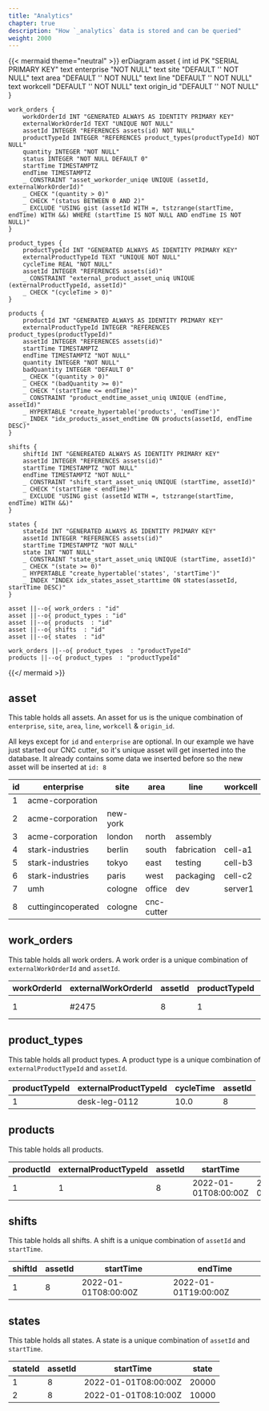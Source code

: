 ```yaml
---
title: "Analytics"
chapter: true
description: "How `_analytics` data is stored and can be queried"
weight: 2000
---
```



{{< mermaid theme="neutral" >}}
erDiagram
asset {
int id PK "SERIAL PRIMARY KEY"
text enterprise "NOT NULL"
text site "DEFAULT '' NOT NULL"
text area "DEFAULT '' NOT NULL"
text line "DEFAULT '' NOT NULL"
text workcell "DEFAULT '' NOT NULL"
text origin_id "DEFAULT '' NOT NULL"
}

    work_orders {
        workdOrderId INT "GENERATED ALWAYS AS IDENTITY PRIMARY KEY"
        externalWorkOrderId TEXT "UNIQUE NOT NULL"
        assetId INTEGER "REFERENCES assets(id) NOT NULL"
        productTypeId INTEGER "REFERENCES product_types(productTypeId) NOT NULL"
        quantity INTEGER "NOT NULL"
        status INTEGER "NOT NULL DEFAULT 0"
        startTime TIMESTAMPTZ
        endTime TIMESTAMPTZ
        _ CONSTRAINT "asset_workorder_uniqe UNIQUE (assetId, externalWorkOrderId)"
        _ CHECK "(quantity > 0)"
        _ CHECK "(status BETWEEN 0 AND 2)"
        _ EXCLUDE "USING gist (assetId WITH =, tstzrange(startTime, endTime) WITH &&) WHERE (startTime IS NOT NULL AND endTime IS NOT NULL)"
    }

    product_types {
        productTypeId INT "GENERATED ALWAYS AS IDENTITY PRIMARY KEY"
        externalProductTypeId TEXT "UNIQUE NOT NULL"
        cycleTime REAL "NOT NULL"
        assetId INTEGER "REFERENCES assets(id)"
        _ CONSTRAINT "external_product_asset_uniq UNIQUE (externalProductTypeId, assetId)"
        _ CHECK "(cycleTime > 0)"
    }

    products {
        productId INT "GENERATED ALWAYS AS IDENTITY PRIMARY KEY"
        externalProductTypeId INTEGER "REFERENCES product_types(productTypeId)"
        assetId INTEGER "REFERENCES assets(id)"
        startTime TIMESTAMPTZ
        endTime TIMESTAMPTZ "NOT NULL"
        quantity INTEGER "NOT NULL"
        badQuantity INTEGER "DEFAULT 0"
        _ CHECK "(quantity > 0)"
        _ CHECK "(badQuantity >= 0)"
        _ CHECK "(startTime <= endTime)"
        _ CONSTRAINT "product_endtime_asset_uniq UNIQUE (endTime, assetId)"
        _ HYPERTABLE "create_hypertable('products', 'endTime')"
        _ INDEX "idx_products_asset_endtime ON products(assetId, endTime DESC)"
    }

    shifts {
        shiftId INT "GENEREATED ALWAYS AS IDENTITY PRIMARY KEY"
        assetId INTEGER "REFERENCES assets(id)"
        startTime TIMESTAMPTZ "NOT NULL"
        endTime TIMESTAMPTZ "NOT NULL"
        _ CONSTRAINT "shift_start_asset_uniq UNIQUE (startTime, assetId)"
        _ CHECK "(startTime < endTime)"
        _ EXCLUDE "USING gist (assetId WITH =, tstzrange(startTime, endTime) WITH &&)"
    }

    states {
        stateId INT "GENERATED ALWAYS AS IDENTITY PRIMARY KEY"
        assetId INTEGER "REFERENCES assets(id)"
        startTime TIMESTAMPTZ "NOT NULL"
        state INT "NOT NULL"
        _ CONSTRAINT "state_start_asset_uniq UNIQUE (startTime, assetId)"
        _ CHECK "(state >= 0)"
        _ HYPERTABLE "create_hypertable('states', 'startTime')"
        _ INDEX "INDEX idx_states_asset_starttime ON states(assetId, startTime DESC)"
    }

    asset ||--o{ work_orders : "id"
    asset ||--o{ product_types : "id"
    asset ||--o{ products  : "id"
    asset ||--o{ shifts  : "id"
    asset ||--o{ states  : "id"

    work_orders ||--o{ product_types  : "productTypeId"
    products ||--o{ product_types  : "productTypeId"

{{</ mermaid >}}

## asset

This table holds all assets.
An asset for us is the unique combination of `enterprise`, `site`, `area`, `line`, `workcell` & `origin_id`.

All keys except for `id` and `enterprise` are optional.
In our example we have just started our CNC cutter, so it's unique asset will get inserted into the database.
It already contains some data we inserted before so the new asset will be inserted at `id: 8`

| id | enterprise         | site     | area       | line        | workcell | origin_id |
|----|--------------------|----------|------------|-------------|----------|-----------|
| 1  | acme-corporation   |          |            |             |          |           |
| 2  | acme-corporation   | new-york |            |             |          |           |
| 3  | acme-corporation   | london   | north      | assembly    |          |           |
| 4  | stark-industries   | berlin   | south      | fabrication | cell-a1  | 3002      |
| 5  | stark-industries   | tokyo    | east       | testing     | cell-b3  | 3005      |
| 6  | stark-industries   | paris    | west       | packaging   | cell-c2  | 3009      |
| 7  | umh                | cologne  | office     | dev         | server1  | sensor0   |
| 8  | cuttingincoperated | cologne  | cnc-cutter |             |          |           |

## work_orders

This table holds all work orders.
A work order is a unique combination of `externalWorkOrderId` and `assetId`.

| workOrderId | externalWorkOrderId | assetId | productTypeId | quantity | status | startTime            | endTime              |
|-------------|---------------------|---------|---------------|----------|--------|----------------------|----------------------|
| 1           | #2475               | 8       | 1             | 100      | 0      | 2022-01-01T08:00:00Z | 2022-01-01T18:00:00Z |

## product_types

This table holds all product types.
A product type is a unique combination of `externalProductTypeId` and `assetId`.

| productTypeId | externalProductTypeId | cycleTime | assetId |
|---------------|-----------------------|-----------|---------|
| 1             | desk-leg-0112         | 10.0      | 8       |

## products

This table holds all products.

| productId | externalProductTypeId | assetId | startTime            | endTime              | quantity | badQuantity |
|-----------|-----------------------|---------|----------------------|----------------------|----------|-------------|
| 1         | 1                     | 8       | 2022-01-01T08:00:00Z | 2022-01-01T08:10:00Z | 100      | 7           |

## shifts

This table holds all shifts.
A shift is a unique combination of `assetId` and `startTime`.

| shiftId | assetId | startTime            | endTime              |
|---------|---------|----------------------|----------------------|
| 1       | 8       | 2022-01-01T08:00:00Z | 2022-01-01T19:00:00Z |

## states

This table holds all states.
A state is a unique combination of `assetId` and `startTime`.

| stateId | assetId | startTime            | state |
|---------|---------|----------------------|-------|
| 1       | 8       | 2022-01-01T08:00:00Z | 20000 |
| 2       | 8       | 2022-01-01T08:10:00Z | 10000 |
